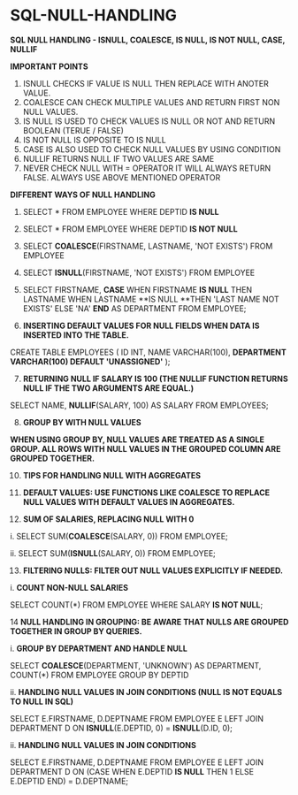 # SQL-NULL-HANDLING

**SQL NULL HANDLING - ISNULL, COALESCE, IS NULL, IS NOT NULL, CASE, NULLIF**

**IMPORTANT POINTS**
1. ISNULL CHECKS IF VALUE IS NULL THEN REPLACE WITH ANOTER VALUE.
2. COALESCE CAN CHECK MULTIPLE VALUES AND RETURN FIRST NON NULL VALUES.
3. IS NULL  IS USED TO CHECK VALUES IS NULL OR NOT AND RETURN BOOLEAN (TERUE / FALSE)
4. IS NOT NULL IS OPPOSITE TO IS NULL
5. CASE IS ALSO USED TO CHECK NULL VALUES BY USING CONDITION
6. NULLIF RETURNS NULL IF TWO VALUES ARE SAME
7. NEVER CHECK NULL WITH = OPERATOR IT WILL ALWAYS RETURN FALSE. ALWAYS USE ABOVE MENTIONED OPERATOR


**DIFFERENT WAYS OF NULL HANDLING**

1. SELECT * FROM EMPLOYEE WHERE DEPTID **IS NULL**
2. SELECT * FROM EMPLOYEE WHERE DEPTID **IS NOT NULL**
3. SELECT **COALESCE**(FIRSTNAME, LASTNAME, 'NOT EXISTS') FROM EMPLOYEE
4. SELECT **ISNULL**(FIRSTNAME, 'NOT EXISTS') FROM EMPLOYEE
5. SELECT FIRSTNAME, 
**CASE** 
    WHEN FIRSTNAME **IS NULL** THEN LASTNAME 
	WHEN LASTNAME **IS NULL **THEN 'LAST NAME NOT EXISTS'
    ELSE 'NA' 
**END** AS DEPARTMENT 
FROM EMPLOYEE;

6. **INSERTING DEFAULT VALUES FOR NULL FIELDS WHEN DATA IS INSERTED INTO THE TABLE.**
   
CREATE TABLE EMPLOYEES (
    ID INT,
    NAME VARCHAR(100),
  **DEPARTMENT VARCHAR(100) DEFAULT 'UNASSIGNED'**
);

7. **RETURNING NULL IF SALARY IS 100 (THE NULLIF FUNCTION RETURNS NULL IF THE TWO ARGUMENTS ARE EQUAL.)**

SELECT NAME, **NULLIF**(SALARY, 100) AS SALARY FROM EMPLOYEES;

8. **GROUP BY WITH NULL VALUES**

**WHEN USING GROUP BY, NULL VALUES ARE TREATED AS A SINGLE GROUP. ALL ROWS WITH NULL VALUES IN THE GROUPED COLUMN ARE GROUPED TOGETHER.**

10. **TIPS FOR HANDLING NULL WITH AGGREGATES**

11. **DEFAULT VALUES: USE FUNCTIONS LIKE COALESCE TO REPLACE NULL VALUES WITH DEFAULT VALUES IN AGGREGATES.**

12. **SUM OF SALARIES, REPLACING NULL WITH 0**

i. SELECT SUM(**COALESCE**(SALARY, 0)) FROM EMPLOYEE;

ii. SELECT SUM(**ISNULL**(SALARY, 0)) FROM EMPLOYEE;

13. **FILTERING NULLS: FILTER OUT NULL VALUES EXPLICITLY IF NEEDED.**

i. **COUNT NON-NULL SALARIES**

SELECT COUNT(*) FROM EMPLOYEE WHERE SALARY **IS NOT NULL**;

14 **NULL HANDLING IN GROUPING: BE AWARE THAT NULLS ARE GROUPED TOGETHER IN GROUP BY QUERIES.**

i. **GROUP BY DEPARTMENT AND HANDLE NULL**

SELECT **COALESCE**(DEPARTMENT, 'UNKNOWN') AS DEPARTMENT, COUNT(*) FROM EMPLOYEE GROUP BY DEPTID

ii. **HANDLING NULL VALUES IN JOIN CONDITIONS (NULL IS NOT EQUALS TO NULL IN SQL)**

SELECT E.FIRSTNAME, D.DEPTNAME
FROM EMPLOYEE E
LEFT JOIN DEPARTMENT D ON **ISNULL**(E.DEPTID, 0) = **ISNULL**(D.ID, 0);

ii. **HANDLING NULL VALUES IN JOIN CONDITIONS**

SELECT E.FIRSTNAME, D.DEPTNAME FROM EMPLOYEE E
LEFT JOIN DEPARTMENT D 
ON (CASE 
    WHEN E.DEPTID **IS NULL** THEN 1
    ELSE E.DEPTID 
    END) = D.DEPTNAME;
